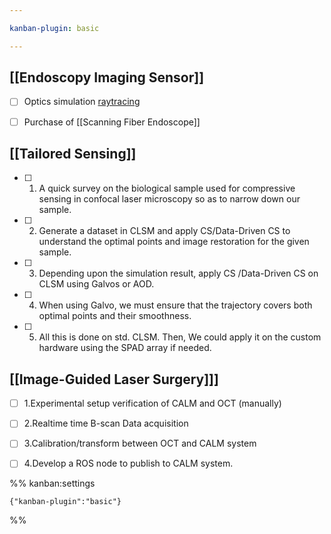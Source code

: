 ```yaml
---

kanban-plugin: basic

---
```


## [[Endoscopy Imaging Sensor]]

- [ ] Optics simulation [raytracing](https://pypi.org/project/raytracing/#description)
- [ ] Purchase of [[Scanning Fiber Endoscope]]


## [[Tailored Sensing]]

- [ ] 1.  A quick survey on the biological sample used for compressive sensing in confocal laser microscopy so as to narrow down our sample.
- [ ] 2.  Generate a dataset in CLSM and apply CS/Data-Driven CS to understand the optimal points and image restoration for the given sample.
- [ ] 3.  Depending upon the simulation result, apply CS /Data-Driven CS on CLSM using Galvos or AOD.
- [ ] 4.  When using Galvo, we must ensure that the trajectory covers both optimal points and their smoothness.
- [ ] 5.  All this is done on std. CLSM. Then, We could apply it on the custom hardware using the SPAD array if needed.


## [[Image-Guided Laser Surgery]]]

- [ ] 1.Experimental setup verification of CALM and OCT (manually)
- [ ] 2.Realtime time B-scan Data acquisition
- [ ] 3.Calibration/transform between OCT and CALM system
- [ ] 4.Develop a ROS node to publish to CALM system.




%% kanban:settings
```
{"kanban-plugin":"basic"}
```
%%